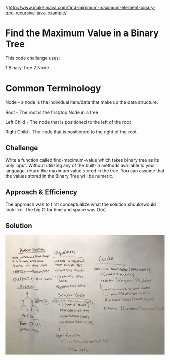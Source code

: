 //http://www.makeinjava.com/find-minimum-maximum-element-binary-tree-recursive-java-example/

# Find the Maximum Value in a Binary Tree
<!-- Short summary or background information -->
This code challenge uses:

1.Binary Tree
2.Node

# Common Terminology
Node - a node is the individual item/data that make up the data structure.

Root - The root is the first/top Node in a tree

Left Child - The node that is positioned to the left of the root

Right Child - The node that is positioned to the right of the root


## Challenge
<!-- Description of the challenge -->
Write a function called find-maximum-value which takes binary tree as its only input. Without utilizing any of the built-in methods available to your language, return the maximum value stored in the tree. You can assume that the values stored in the Binary Tree will be numeric.
## Approach & Efficiency
<!-- What approach did you take? Why? What is the Big O space/time for this approach? -->
The approach was to first conceptualize what the solution should/would look like. The big O for time and space
was O(n).

## Solution
<!-- Embedded whiteboard image -->
![max_value](../assets/img/max_value.jpg)